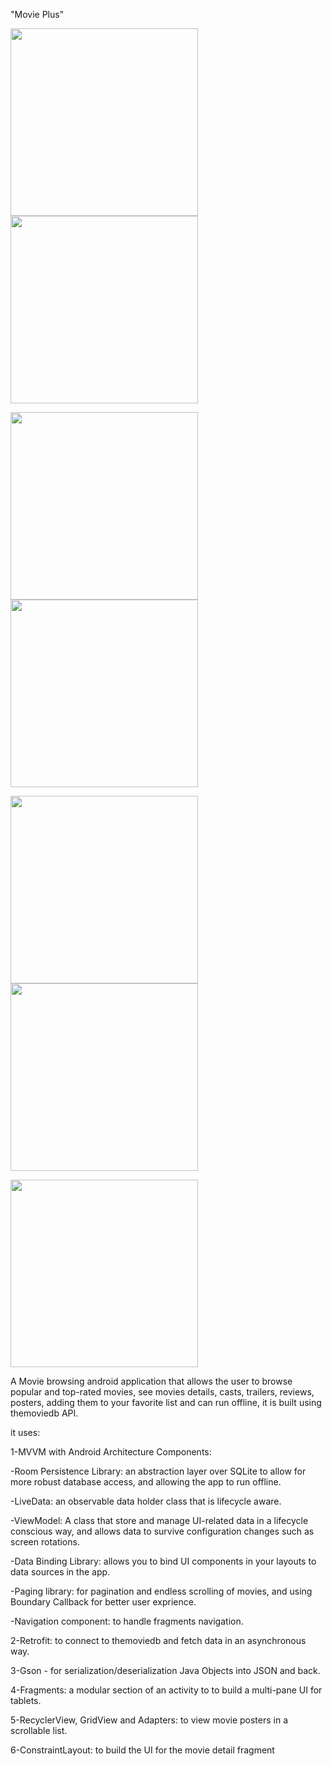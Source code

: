 "Movie Plus"

<img src="Screenshot_2020-05-06-02-13-54-923_com.example.android.popularmovies.jpg" width = "300"> <img src="Screenshot_2020-05-06-02-14-13-845_com.example.android.popularmovies.jpg" width = "300">

<img src="Screenshot_2020-05-06-02-14-28-196_com.example.android.popularmovies.jpg" width = "300"> <img src="Screenshot_2020-05-06-02-14-34-793_com.example.android.popularmovies.jpg" width = "300">

<img src="Screenshot_2020-05-06-02-14-39-725_com.example.android.popularmovies.jpg" width = "300"> <img src="97313233_901712653634466_1972747632321232896_n.jpg" width = "300">

<img src="Screenshot_2020-05-06-02-14-49-093_com.example.android.popularmovies.jpg" width = "300"> 

A Movie browsing android application that allows the user to browse popular and top-rated movies, see movies details, casts, trailers, reviews, posters, adding them to your favorite list and can run offline, it is built using themoviedb API.

it uses:

1-MVVM with Android Architecture Components:

-Room Persistence Library: an abstraction layer over SQLite to allow for more robust database access, and allowing the app to run offline.

-LiveData: an observable data holder class that is lifecycle aware.

-ViewModel: A class that store and manage UI-related data in a lifecycle conscious way, and allows data to survive configuration changes such as screen rotations.

-Data Binding Library: allows you to bind UI components in your layouts to data sources in the app.

-Paging library: for pagination and endless scrolling of movies, and using Boundary Callback for better user exprience.

-Navigation component: to handle fragments navigation.

2-Retrofit: to connect to themoviedb and fetch data in an asynchronous way.

3-Gson - for serialization/deserialization Java Objects into JSON and back.

4-Fragments: a modular section of an activity to to build a multi-pane UI for tablets.

5-RecyclerView, GridView and Adapters: to view movie posters in a scrollable list.

6-ConstraintLayout: to build the UI for the movie detail fragment
